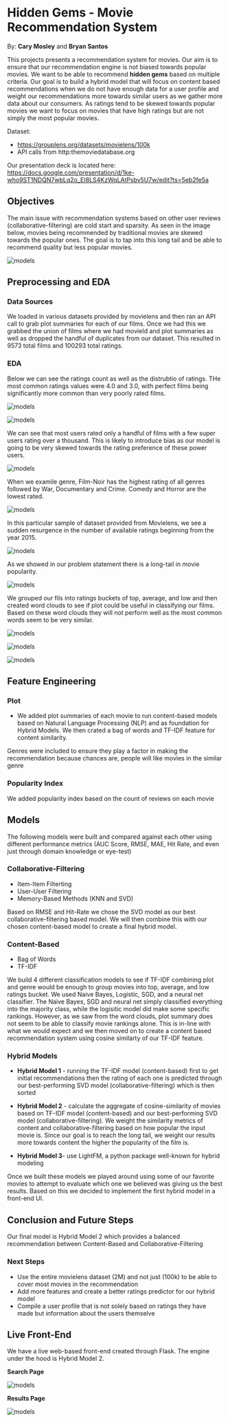 # Hidden Gems - Movie Recommendation System
By: **Cary Mosley** and **Bryan Santos**


This projects presents a recommendation system for movies. Our aim is to ensure that our recommendation engine is not biased towards popular movies. We want to be able to recommend **hidden gems** based on multiple criteria. Our goal is to build a hybrid model that will focus on content based recommendations when we do not have enough data for a user profile and weight our recommendations more towards similar users as we gather more data about our consumers. As ratings tend to be skewed towards popular movies we want to focus on movies that have high ratings but are not simply the most popular movies.

Dataset: 
- https://grouplens.org/datasets/movielens/100k
- API calls from http:themoviedatabase.org

Our presentation deck is located here: https://docs.google.com/presentation/d/1ke-who9ST1NDQN7wbLq2o_EI8LS4KzWqLAtPsbv5U7w/edit?ts=5eb2fe5a

## Objectives

The main issue with recommendation systems based on other user reviews (collaborative-filtering) are cold start and sparsity. As seen in the image below, movies being recommended by traditional movies are skewed towards the popular ones. The goal is to tap into this long tail and be able to recommend quality but less popular movies.

![models](https://github.com/CaryMosley/Mod4ProjectRecommendation/blob/CaryM/images/longtail.png)

## Preprocessing and EDA

### Data Sources
We loaded in various datasets provided by movielens and then ran an API call to grab plot summaries for each of our films. Once we had this we grabbed the union of films where we had movieId and plot summaries as well as dropped the handful of duplicates from our dataset. This resulted in 9573 total films and 100293 total ratings.

### EDA
Below we can see the ratings count as well as the distrubtio of ratings. THe most common ratings values were 4.0 and 3.0, with perfect films being significantly more common than very poorly rated films.

![models](https://github.com/CaryMosley/Mod4ProjectRecommendation/blob/CaryM/images/ratings.png)

![models](https://github.com/CaryMosley/Mod4ProjectRecommendation/blob/CaryM/images/ratingsdist.png)

We can see that most users rated only a handful of films with a few super users rating over a thousand. This is likely to introduce bias as our model is going to be very skewed towards the rating preference of these power users.

![models](https://github.com/CaryMosley/Mod4ProjectRecommendation/blob/CaryM/images/userdist.png)

When we examile genre, Film-Noir has the highest rating of all genres followed by War, Documentary and Crime. Comedy and Horror are the lowest rated.

![models](https://github.com/CaryMosley/Mod4ProjectRecommendation/blob/CaryM/images/genres.png)

In this particular sample of dataset provided from Movielens, we see a sudden resurgence in the number of available ratings beginning from the year 2015.

![models](https://github.com/CaryMosley/Mod4ProjectRecommendation/blob/CaryM/images/yeardist.png)

As we showed in our problem statement there is a long-tail in movie popularity.

![models](https://github.com/CaryMosley/Mod4ProjectRecommendation/blob/CaryM/images/longtail.png)

We grouped our fils into ratings buckets of top, average, and low and then created word clouds to see if plot could be useful in classifying our films. Based on these word clouds they will not perform well as the most common words seem to be very similar. 

![models](https://github.com/CaryMosley/Mod4ProjectRecommendation/blob/CaryM/images/wordcloudtop.png)

![models](https://github.com/CaryMosley/Mod4ProjectRecommendation/blob/CaryM/images/wordcloudavg.png)

![models](https://github.com/CaryMosley/Mod4ProjectRecommendation/blob/CaryM/images/wordcloudlow.png)

## Feature Engineering

### Plot

* We added plot summaries of each movie to run content-based models based on Natural Language Processing (NLP) and as foundation for Hybrid Models. We then crated a bag of words and TF-IDF feature for content similarity.

Genres were included to ensure they play a factor in making the recommendation because chances are, people will like movies in the similar genre


### Popularity Index

We added popularity index based on the count of reviews on each movie

## Models

The following models were built and compared against each other using different performance metrics (AUC Score, RMSE, MAE, Hit Rate, and even just through domain knowledge or eye-test)

### Collaborative-Filtering
* Item-Item Filterting
* User-User Filtering
* Memory-Based Methods (KNN and SVD)

Based on RMSE and Hit-Rate we chose the SVD model as our best collaborative-filtering based model. We will then combine this with our chosen content-based model to create a final hybrid model.

### Content-Based
* Bag of Words
* TF-IDF

We build 4 different classification models to see if TF-IDF combining plot and genre would be enough to group movies into top, average, and low ratings bucket. We used Naive Bayes, Logistic, SGD, and a neural net classifier. The Naive Bayes, SGD and neural net simply classified everything into the majority class, while the logisitic model did make some specific rankings. However, as we saw from the word clouds, plot summary does not seem to be able to classify movie rankings alone. This is in-line with what we would expect and we then moved on to create a content based recommendation system using cosine similarty of our TF-IDF feature.

### Hybrid Models
* **Hybrid Model 1** - running the TF-IDF model (content-based) first to get initial recommendations then the rating of each one is predicted through our best-performing SVD model (collaborative-filtering) which is then sorted

* **Hybrid Model 2** - calculate the aggregate of cosine-similarity of movies based on TF-IDF model (content-based) and our best-performing SVD model (collaborative-filtering). We weight the similarity metrics of content and collaborative-filtering based on how popular the input movie is. Since our goal is to reach the long tail, we weight our results more towards content the higher the popularity of the film is. 

* **Hybrid Model 3**- use LightFM, a python package well-known for hybrid modeling

Once we built these models we played around using some of our favorite movies to attempt to evaluate which one we believed was giving us the best results. Based on this we decided to implement the first hybrid model in a front-end UI.

## Conclusion and Future Steps

Our final model is Hybrid Model 2 which provides a balanced recommendation between Content-Based and Collaborative-Filtering

### Next Steps
* Use the entire movielens dataset (2M) and not just (100k) to be able to cover most movies in the recommendation
* Add more features and create a better ratings predictor for our hybrid model
* Compile a user profile that is not solely based on ratings they have made but information about the users themselve

## Live Front-End
We have a live web-based front-end created through Flask. The engine under the hood is Hybrid Model 2.

**Search Page**

![models](https://github.com/CaryMosley/Mod4ProjectRecommendation/blob/CaryM/images/live1.png)

**Results Page**

![models](https://github.com/CaryMosley/Mod4ProjectRecommendation/blob/CaryM/images/live2.png)

